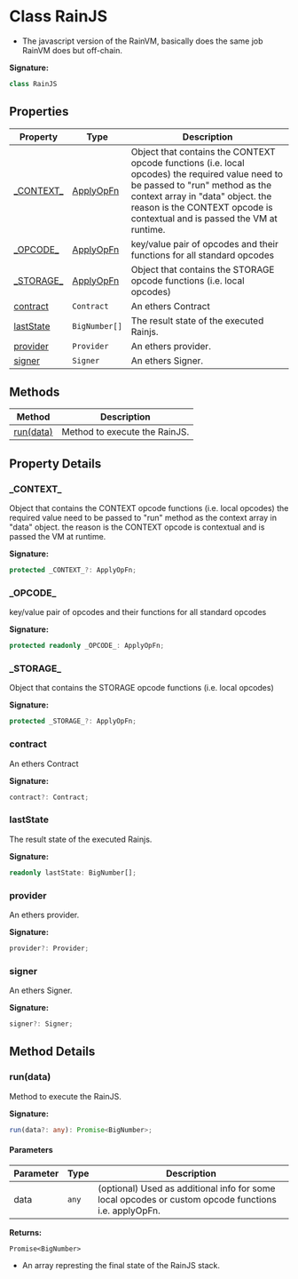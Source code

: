 
# Class RainJS

- The javascript version of the RainVM, basically does the same job RainVM does but off-chain.

<b>Signature:</b>

```typescript
class RainJS 
```

## Properties

|  Property | Type | Description |
|  --- | --- | --- |
|  [\_CONTEXT\_](./rainjs.md#_CONTEXT_-property) | [ApplyOpFn](../interfaces/applyopfn.md) | Object that contains the CONTEXT opcode functions (i.e. local opcodes) the required value need to be passed to "run" method as the context array in "data" object. the reason is the CONTEXT opcode is contextual and is passed the VM at runtime. |
|  [\_OPCODE\_](./rainjs.md#_OPCODE_-property) | [ApplyOpFn](../interfaces/applyopfn.md) | key/value pair of opcodes and their functions for all standard opcodes |
|  [\_STORAGE\_](./rainjs.md#_STORAGE_-property) | [ApplyOpFn](../interfaces/applyopfn.md) | Object that contains the STORAGE opcode functions (i.e. local opcodes) |
|  [contract](./rainjs.md#contract-property) | `Contract` | An ethers Contract |
|  [lastState](./rainjs.md#lastState-property) | `BigNumber[]` | The result state of the executed Rainjs. |
|  [provider](./rainjs.md#provider-property) | `Provider` | An ethers provider. |
|  [signer](./rainjs.md#signer-property) | `Signer` | An ethers Signer. |

## Methods

|  Method | Description |
|  --- | --- |
|  [run(data)](./rainjs.md#run-method-1) | Method to execute the RainJS. |

## Property Details

<a id="_CONTEXT_-property"></a>

### \_CONTEXT\_

Object that contains the CONTEXT opcode functions (i.e. local opcodes) the required value need to be passed to "run" method as the context array in "data" object. the reason is the CONTEXT opcode is contextual and is passed the VM at runtime.

<b>Signature:</b>

```typescript
protected _CONTEXT_?: ApplyOpFn;
```

<a id="_OPCODE_-property"></a>

### \_OPCODE\_

key/value pair of opcodes and their functions for all standard opcodes

<b>Signature:</b>

```typescript
protected readonly _OPCODE_: ApplyOpFn;
```

<a id="_STORAGE_-property"></a>

### \_STORAGE\_

Object that contains the STORAGE opcode functions (i.e. local opcodes)

<b>Signature:</b>

```typescript
protected _STORAGE_?: ApplyOpFn;
```

<a id="contract-property"></a>

### contract

An ethers Contract

<b>Signature:</b>

```typescript
contract?: Contract;
```

<a id="lastState-property"></a>

### lastState

The result state of the executed Rainjs.

<b>Signature:</b>

```typescript
readonly lastState: BigNumber[];
```

<a id="provider-property"></a>

### provider

An ethers provider.

<b>Signature:</b>

```typescript
provider?: Provider;
```

<a id="signer-property"></a>

### signer

An ethers Signer.

<b>Signature:</b>

```typescript
signer?: Signer;
```

## Method Details

<a id="run-method-1"></a>

### run(data)

Method to execute the RainJS.

<b>Signature:</b>

```typescript
run(data?: any): Promise<BigNumber>;
```

#### Parameters

|  Parameter | Type | Description |
|  --- | --- | --- |
|  data | `any` | (optional) Used as additional info for some local opcodes or custom opcode functions i.e. applyOpFn. |

<b>Returns:</b>

`Promise<BigNumber>`

- An array represting the final state of the RainJS stack.

